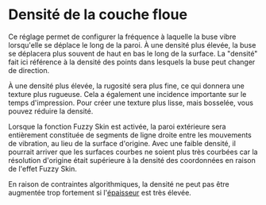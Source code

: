 Densité de la couche floue
====
Ce réglage permet de configurer la fréquence à laquelle la buse vibre lorsqu'elle se déplace le long de la paroi. À une densité plus élevée, la buse se déplacera plus souvent de haut en bas le long de la surface. La "densité" fait ici référence à la densité des points dans lesquels la buse peut changer de direction.

À une densité plus élevée, la rugosité sera plus fine, ce qui donnera une texture plus rugueuse. Cela a également une incidence importante sur le temps d'impression. Pour créer une texture plus lisse, mais bosselée, vous pouvez réduire la densité.

Lorsque la fonction Fuzzy Skin est activée, la paroi extérieure sera entièrement constituée de segments de ligne droite entre les mouvements de vibration, au lieu de la surface d'origine. Avec une faible densité, il pourrait arriver que les surfaces courbes ne soient plus très courbées car la résolution d'origine était supérieure à la densité des coordonnées en raison de l'effet Fuzzy Skin.

En raison de contraintes algorithmiques, la densité ne peut pas être augmentée trop fortement si l'[épaisseur](magic_fuzzy_skin_thickness.md) est très élevée.
